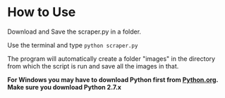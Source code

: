 # How to Use


Download and Save the scraper.py in a folder.

Use the terminal and type `python scraper.py`

The program will automatically create a folder "images" in the directory from which the script is run and save all the images in that.

**For Windows you may have to download Python first from [Python.org](http://python.org). Make sure you download Python 2.7.x**